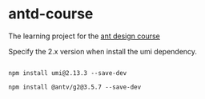 # antd-course

The learning project for the [ant design course](https://antd-course.ulivz.com/)

Specify the 2.x version when install the umi dependency.

```shell

npm install umi@2.13.3 --save-dev

npm install @antv/g2@3.5.7 --save-dev

```
